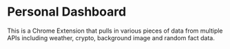 # Personal Dashboard

This is a Chrome Extension that pulls in various pieces of data from multiple APIs including weather, crypto, background image and random fact data.